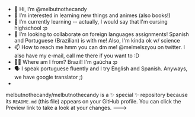 - 👋 Hi, I’m @melbutnothecandy
- 👀 I’m interested in learning new things and animes (also books!)
- 🌱 I’m currently learning -- actually, I would say that I'm cursing highschool :p
- 💞️ I’m looking to collaborate on foreign languages assignments! Spanish and Portuguese (Brazilian) is with me! Also, I'm kinda ok w/ science
- 📫 How to reach me hmm you can dm me! @melmelszyou on twitter. I also have my e-mail, call me there if you want to :D
- 🏳️‍🌈 Where am I from? Brazil! I'm gaúcha :p
- 🗣️ I speak portuguese fluently and I try English and Spanish. Anyways, we have google translator ;)
-
melbutnothecandy/melbutnothecandy is a ✨ special ✨ repository because its `README.md` (this file) appears on your GitHub profile.
You can click the Preview link to take a look at your changes.
--->
